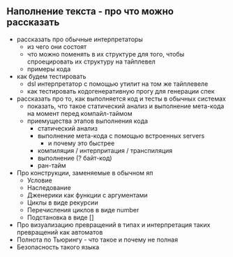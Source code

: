 ## Наполнение текста - про что можно рассказать
- рассказать про обычные интерпретаторы
	- из чего они состоят
	- что можно поменять в их структуре для того, чтобы спроецировать их структуру на тайплевел
	- примеры кода
- как будем тестировать
	- dsl интерпретатор с помощью утилит на том же тайплевеле
	- как тестировать кодогенеративную прогу для генерации спек
- рассказать про то, как выполняется код и тесты в обычных системах
	- показать, что такое статический анализ и выполнение мета-кода на момент перед компайл-таймом
	- приемущества этапов выполнения кода
		- статический анализ
		- выполнение мета-кода с помощью встроенных servers
			- и почему это быстрее
		- компиляция / интерпритация / транспиляция
		- выполнение (? байт-код)
		- ран-тайм
- Про конструкции, заменяемые в обычном яп 
	- Условие
	- Наследование
	- Дженерики как функции с аргументами
	- Циклы в виде рекурсии
	- Перечисления циклов в виде number
	- Подстановка в виде []
- Про визуализацию превращений в типах и интерпретация таких превращений как автоматов
- Полнота по Тьюрингу - что такое и почему не полная
- Безопасность такого языка